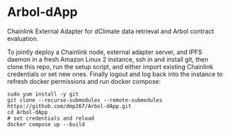 # Arbol-dApp
Chainlink External Adapter for dClimate data retrieval and Arbol contract evaluation.

To jointly deploy a Chainlink node, external adapter server, and IPFS daemon in a fresh Amazon Linux 2 instance, ssh in and install git, then clone this repo, run the setup script, and either import existing Chainlink credentials or set new ones. Finally logout and log back into the instance to refresh docker permissions and run docker compose:
```
sudo yum install -y git
git clone --recurse-submodules --remote-submodules https://github.com/dmp267/Arbol-dApp.git
cd Arbol-dApp
# set credentials and reload
docker compose up --build
```

